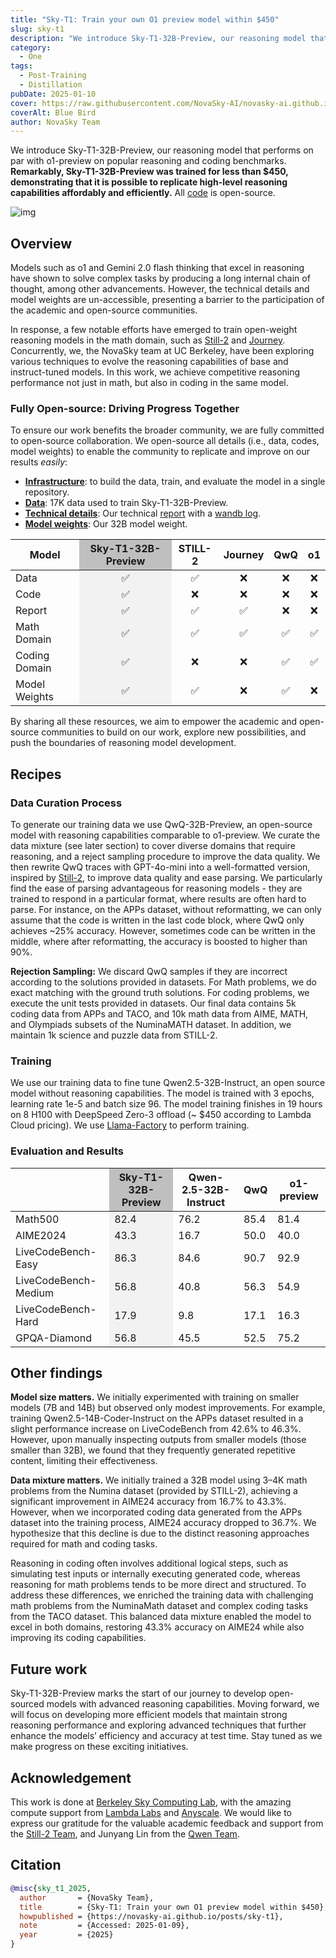 ```yaml
---
title: "Sky-T1: Train your own O1 preview model within $450"
slug: sky-t1
description: "We introduce Sky-T1-32B-Preview, our reasoning model that performs on par with o1-preview on popular reasoning and coding benchmarks."
category:
  - One
tags:
  - Post-Training
  - Distillation
pubDate: 2025-01-10
cover: https://raw.githubusercontent.com/NovaSky-AI/novasky-ai.github.io/main/assets/images/blue-bird-wider.jpeg
coverAlt: Blue Bird
author: NovaSky Team
---
```


We introduce Sky-T1-32B-Preview, our reasoning model that performs on par with o1-preview on popular reasoning and coding benchmarks. **Remarkably, Sky-T1-32B-Preview was trained for less than $450, demonstrating that it is possible to replicate high-level reasoning capabilities affordably and efficiently.** All [code](https://github.com/NovaSky-AI/SkyThought) is open-source. 

![img](https://raw.githubusercontent.com/NovaSky-AI/novasky-ai.github.io/main/assets/images/sky-t1/Sky-T1-pipeline.jpg)

## Overview
Models such as o1 and Gemini 2.0 flash thinking that excel in reasoning have shown to solve complex tasks by producing a long internal chain of thought, among other advancements. However, the technical details and model weights are un-accessible, presenting a barrier to the participation of the academic and open-source communities.

In response, a few notable efforts have emerged to train open-weight reasoning models in the math domain, such as [Still-2](https://arxiv.org/abs/2412.09413) and [Journey](https://arxiv.org/abs/2411.16489). Concurrently, we, the NovaSky team at UC Berkeley, have been exploring various techniques to evolve the reasoning capabilities of base and instruct-tuned models. In this work, we achieve competitive reasoning performance not just in math, but also in coding in the same model.

### Fully Open-source: Driving Progress Together
To ensure our work benefits the broader community, we are fully committed to open-source collaboration. We open-source all details (i.e., data, codes, model weights) to enable the community to replicate and improve on our results *easily*:
 - [**Infrastructure**](https://github.com/NovaSky-AI/SkyThought): to build the data, train, and evaluate the model in a single repository.
 - [**Data**](https://github.com/NovaSky-AI/SkyThought): 17K data used to train Sky-T1-32B-Preview.
 - [**Technical details**](https://novasky-ai.github.io/posts/sky-t1): Our technical [report](https://novasky-ai.github.io/posts/sky-t1/) with a [wandb log](https://api.wandb.ai/links/sky-posttraining-uc-berkeley/wjg3sybl).
 - [**Model weights**](https://huggingface.co/NovaSky-AI): Our 32B model weight.

<table>
  <thead>
    <tr>
      <th>Model</th>
      <th style="background-color: #bfbfbf;"><div align="center">Sky-T1-32B-Preview</div></th>
      <th><div align="center">STILL-2</div></th>
      <th><div align="center">Journey</div></th>
      <th><div align="center">QwQ</div></th>
      <th><div align="center">o1</div></th>
    </tr>
  </thead>
  <tbody>
    <tr>
      <td>Data</td>
      <td style="background-color: #f2f2f2;"><div align="center">✅</div></td>
      <td><div align="center">✅</div></td>
      <td><div align="center">❌</div></td>
      <td><div align="center">❌</div></td>
      <td><div align="center">❌</div></td>
    </tr>
    <tr>
      <td>Code</td>
      <td style="background-color: #f2f2f2;"><div align="center">✅</div></td>
      <td><div align="center">❌</div></td>
      <td><div align="center">❌</div></td>
      <td><div align="center">❌</div></td>
      <td><div align="center">❌</div></td>
    </tr>
    <tr>
      <td>Report</td>
      <td style="background-color: #f2f2f2;"><div align="center">✅</div></td>
      <td><div align="center">✅</div></td>
      <td><div align="center">✅</div></td>
      <td><div align="center">❌</div></td>
      <td><div align="center">❌</div></td>
    </tr>
    <tr>
      <td>Math Domain</td>
      <td style="background-color: #f2f2f2;"><div align="center">✅</div></td>
      <td><div align="center">✅</div></td>
      <td><div align="center">✅</div></td>
      <td><div align="center">✅</div></td>
      <td><div align="center">✅</div></td>
    </tr>
    <tr>
      <td>Coding Domain</td>
      <td style="background-color: #f2f2f2;"><div align="center">✅</div></td>
      <td><div align="center">❌</div></td>
      <td><div align="center">❌</div></td>
      <td><div align="center">✅</div></td>
      <td><div align="center">✅</div></td>
    </tr>
    <tr>
      <td>Model Weights</td>
      <td style="background-color: #f2f2f2;"><div align="center">✅</div></td>
      <td><div align="center">✅</div></td>
      <td><div align="center">❌</div></td>
      <td><div align="center">✅</div></td>
      <td><div align="center">❌</div></td>
    </tr>
  </tbody>
</table>

By sharing all these resources, we aim to empower the academic and open-source communities to build on our work, explore new possibilities, and push the boundaries of reasoning model development.

## Recipes
### Data Curation Process
To generate our training data we use QwQ-32B-Preview, an open-source model with reasoning capabilities comparable to o1-preview. We curate the data mixture  (see later section) to cover diverse domains that require reasoning, and a reject sampling procedure to improve the data quality. We then rewrite QwQ traces with GPT-4o-mini into a well-formatted version, inspired by [Still-2](https://arxiv.org/abs/2412.09413), to improve data quality and ease parsing. We particularly find the ease of parsing advantageous for reasoning models - they are trained to respond in a particular format, where results are often hard to parse. For instance, on the APPs dataset, without reformatting, we can only assume that the code is written in the last code block, where QwQ only achieves ~25% accuracy. However, sometimes code can be written in the middle, where after reformatting, the accuracy is boosted to higher than 90%.

**Rejection Sampling:** We discard QwQ samples if they are incorrect according to the solutions provided in datasets. For Math problems, we do exact matching with the ground truth solutions. For coding problems, we execute the unit tests provided in datasets. Our final data contains 5k coding data from APPs and TACO, and 10k math data from AIME, MATH, and Olympiads subsets of the NuminaMATH dataset. In addition, we maintain 1k science and puzzle data from STILL-2.

### Training
We use our training data to fine tune Qwen2.5-32B-Instruct, an open source model without reasoning capabilities. The model is trained with 3 epochs, learning rate 1e-5 and batch size 96. The model training finishes in 19 hours on 8 H100 with DeepSpeed Zero-3 offload (~ $450 according to Lambda Cloud pricing). We use [Llama-Factory](https://github.com/hiyouga/LLaMA-Factory) to perform training.

### Evaluation and Results
<table>
  <thead>
    <tr>
      <th></th>
      <th style="background-color: #bfbfbf;">Sky-T1-32B-Preview</th>
      <th>Qwen-2.5-32B-Instruct</th>
      <th>QwQ</th>
      <th>o1-preview</th>
    </tr>
  </thead>
  <tbody>
    <tr>
      <td>Math500</td>
      <td style="background-color: #F2F2F2;">82.4</td>
      <td>76.2</td>
      <td>85.4</td>
      <td>81.4</td>
    </tr>
    <tr>
      <td>AIME2024</td>
      <td style="background-color: #F2F2F2;">43.3</td>
      <td>16.7</td>
      <td>50.0</td>
      <td>40.0</td>
    </tr>
    <tr>
      <td>LiveCodeBench-Easy</td>
      <td style="background-color: #F2F2F2;">86.3</td>
      <td>84.6</td>
      <td>90.7</td>
      <td>92.9</td>
    </tr>
    <tr>
      <td>LiveCodeBench-Medium</td>
      <td style="background-color: #F2F2F2;">56.8</td>
      <td>40.8</td>
      <td>56.3</td>
      <td>54.9</td>
    </tr>
    <tr>
      <td>LiveCodeBench-Hard</td>
      <td style="background-color: #F2F2F2;">17.9</td>
      <td>9.8</td>
      <td>17.1</td>
      <td>16.3</td>
    </tr>
    <tr>
      <td>GPQA-Diamond</td>
      <td style="background-color: #F2F2F2;">56.8</td>
      <td>45.5</td>
      <td>52.5</td>
      <td>75.2</td>
    </tr>
  </tbody>
</table>


## Other findings
**Model size matters.** We initially experimented with training on smaller models (7B and 14B) but observed only modest improvements. For example, training Qwen2.5-14B-Coder-Instruct on the APPs dataset resulted in a slight performance increase on LiveCodeBench from 42.6% to 46.3%. However, upon manually inspecting outputs from smaller models (those smaller than 32B), we found that they frequently generated repetitive content, limiting their effectiveness.


**Data mixture matters.** We initially trained a 32B model using 3–4K math problems from the Numina dataset (provided by STILL-2), achieving a significant improvement in AIME24 accuracy from 16.7% to 43.3%. However, when we incorporated coding data generated from the APPs dataset into the training process, AIME24 accuracy dropped to 36.7%. We hypothesize that this decline is due to the distinct reasoning approaches required for math and coding tasks.

Reasoning in coding often involves additional logical steps, such as simulating test inputs or internally executing generated code, whereas reasoning for math problems tends to be more direct and structured. To address these differences, we enriched the training data with challenging math problems from the NuminaMath dataset and complex coding tasks from the TACO dataset. This balanced data mixture enabled the model to excel in both domains, restoring 43.3% accuracy on AIME24 while also improving its coding capabilities.

## Future work
Sky-T1-32B-Preview marks the start of our journey to develop open-sourced models with advanced reasoning capabilities. Moving forward, we will focus on developing more efficient models that maintain strong reasoning performance and exploring advanced techniques that further enhance the models’ efficiency and accuracy at test time. Stay tuned as we make progress on these exciting initiatives.


## Acknowledgement
This work is done at [Berkeley Sky Computing Lab](https://sky.cs.berkeley.edu/), with the amazing compute support from [Lambda Labs](https://lambdalabs.com/service/gpu-cloud?srsltid=AfmBOop5FnmEFTkavVtdZDsLWvHWNg6peXtat-OXJ9MW5GMNsk756PE5) and [Anyscale](https://www.anyscale.com/). We would like to express our gratitude for the valuable academic feedback and support from the [Still-2 Team](https://arxiv.org/pdf/2412.09413), and Junyang Lin from the [Qwen Team](https://qwenlm.github.io/).

## Citation
```bibtex
@misc{sky_t1_2025,
  author       = {NovaSky Team},
  title        = {Sky-T1: Train your own O1 preview model within $450},
  howpublished = {https://novasky-ai.github.io/posts/sky-t1},
  note         = {Accessed: 2025-01-09},
  year         = {2025}
}
